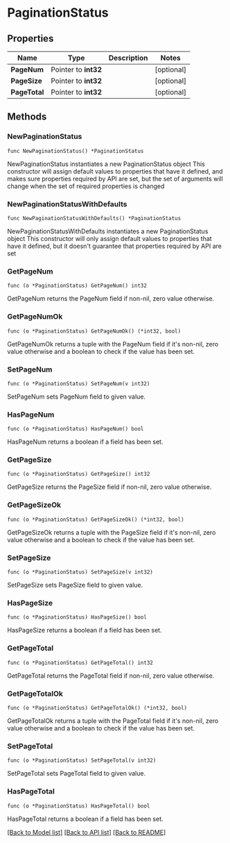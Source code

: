 # PaginationStatus

## Properties

Name | Type | Description | Notes
------------ | ------------- | ------------- | -------------
**PageNum** | Pointer to **int32** |  | [optional] 
**PageSize** | Pointer to **int32** |  | [optional] 
**PageTotal** | Pointer to **int32** |  | [optional] 

## Methods

### NewPaginationStatus

`func NewPaginationStatus() *PaginationStatus`

NewPaginationStatus instantiates a new PaginationStatus object
This constructor will assign default values to properties that have it defined,
and makes sure properties required by API are set, but the set of arguments
will change when the set of required properties is changed

### NewPaginationStatusWithDefaults

`func NewPaginationStatusWithDefaults() *PaginationStatus`

NewPaginationStatusWithDefaults instantiates a new PaginationStatus object
This constructor will only assign default values to properties that have it defined,
but it doesn't guarantee that properties required by API are set

### GetPageNum

`func (o *PaginationStatus) GetPageNum() int32`

GetPageNum returns the PageNum field if non-nil, zero value otherwise.

### GetPageNumOk

`func (o *PaginationStatus) GetPageNumOk() (*int32, bool)`

GetPageNumOk returns a tuple with the PageNum field if it's non-nil, zero value otherwise
and a boolean to check if the value has been set.

### SetPageNum

`func (o *PaginationStatus) SetPageNum(v int32)`

SetPageNum sets PageNum field to given value.

### HasPageNum

`func (o *PaginationStatus) HasPageNum() bool`

HasPageNum returns a boolean if a field has been set.

### GetPageSize

`func (o *PaginationStatus) GetPageSize() int32`

GetPageSize returns the PageSize field if non-nil, zero value otherwise.

### GetPageSizeOk

`func (o *PaginationStatus) GetPageSizeOk() (*int32, bool)`

GetPageSizeOk returns a tuple with the PageSize field if it's non-nil, zero value otherwise
and a boolean to check if the value has been set.

### SetPageSize

`func (o *PaginationStatus) SetPageSize(v int32)`

SetPageSize sets PageSize field to given value.

### HasPageSize

`func (o *PaginationStatus) HasPageSize() bool`

HasPageSize returns a boolean if a field has been set.

### GetPageTotal

`func (o *PaginationStatus) GetPageTotal() int32`

GetPageTotal returns the PageTotal field if non-nil, zero value otherwise.

### GetPageTotalOk

`func (o *PaginationStatus) GetPageTotalOk() (*int32, bool)`

GetPageTotalOk returns a tuple with the PageTotal field if it's non-nil, zero value otherwise
and a boolean to check if the value has been set.

### SetPageTotal

`func (o *PaginationStatus) SetPageTotal(v int32)`

SetPageTotal sets PageTotal field to given value.

### HasPageTotal

`func (o *PaginationStatus) HasPageTotal() bool`

HasPageTotal returns a boolean if a field has been set.


[[Back to Model list]](../README.md#documentation-for-models) [[Back to API list]](../README.md#documentation-for-api-endpoints) [[Back to README]](../README.md)


